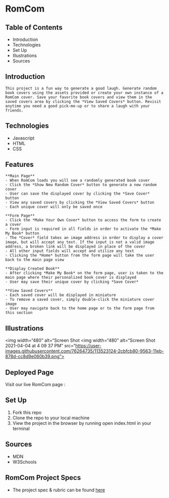 # RomCom
## Table of Contents
  - Introduction
  - Technologies
  - Set Up
  - Illustrations
  - Sources

## Introduction
    This project is a fun way to generate a good laugh. Generate random book covers using the assets provided or create your own instance of a RomCom cover. Save your favorite book covers and view them in the saved covers area by clicking the *View Saved Covers* button. Revisit anytime you need a good pick-me-up or to share a laugh with your friends.

## Technologies
  - Javascript
  - HTML
  - CSS

## Features

    **Main Page**
    - When RomCom loads you will see a randomly generated book cover
    - Click the *Show New Random Cover* button to generate a new random cover
    - User can save the displayed cover by clicking the *Save Cover* button
    - View any saved covers by clicking the *View Saved Covers* button
    - Each unique cover will only be saved once

    **Form Page**
    - Click the *Make Your Own Cover* button to access the form to create a cover
    - Form input is required in all fields in order to activate the *Make My Book* button
    - The *Cover* field takes an image address in order to display a cover image, but will accept any text. If the input is not a valid image address, a broken link will be displayed in place of the cover
    - All other input fields will accept and utilize any text
    - Clicking the *Home* button from the form page will take the user back to the main page view

    **Display Created Book**
    - After clicking *Make My Book* on the form page, user is taken to the main page where their personalized book cover is displayed
    - User may save their unique cover by clicking *Save Cover*

    **View Saved Covers**
    - Each saved cover will be displayed in miniature
    - To remove a saved cover, simply double-click the miniature cover image
    - User may navigate back to the home page or to the form page from this section

## Illustrations

<img width=“480” alt=“Screen Shot <img width=“480” alt=“Screen Shot 2021-04-04 at 4 09 37 PM” src=“https://user-images.githubusercontent.com/76264735/113523124-2cbfcb80-9563-11eb-878d-cc8d9e060b39.png”>

## Deployed Page
Visit our live RomCom page :

## Set Up

1. Fork this repo  
2. Clone the repo to your local machine
3. View the project in the browser by running open index.html in your terminal


## Sources
  - MDN
  - W3Schools

## RomCom Project Specs
  - The project spec & rubric can be found [here](https://frontend.turing.io/projects/module-1/romcom-pair.html)
